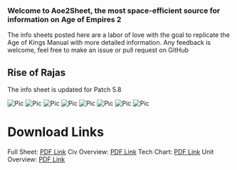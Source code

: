 ### Welcome to Aoe2Sheet, the most space-efficient source for information on Age of Empires 2

The info sheets posted here are a labor of love with the goal to replicate the Age of Kings Manual with more detailed information. Any feedback is welcome, feel free to make an issue or pull request on GitHub

## Rise of Rajas

The info sheet is updated for Patch 5.8

![Pic](https://github.com/Jineapple/Aoe2Sheet/raw/master/AoRR/Pictures/AoR%20HD%20Civ%20Bonuses1.png)
![Pic](https://github.com/Jineapple/Aoe2Sheet/raw/master/AoRR/Pictures/AoR%20HD%20Civ%20Bonuses2.png)
![Pic](https://github.com/Jineapple/Aoe2Sheet/raw/master/AoRR/Pictures/AoR%20HD%20Civ%20Bonuses3.png)
![Pic](https://github.com/Jineapple/Aoe2Sheet/raw/master/AoRR/Pictures/AoR%20HD%20Tech%20Chart1.png)
![Pic](https://github.com/Jineapple/Aoe2Sheet/raw/master/AoRR/Pictures/AoR%20HD%20Unit%20Overview1.png)
![Pic](https://github.com/Jineapple/Aoe2Sheet/raw/master/AoRR/Pictures/AoR%20HD%20Unit%20Overview2.png)
![Pic](https://github.com/Jineapple/Aoe2Sheet/raw/master/AoRR/Pictures/AoR%20HD%20Unit%20Overview3.png)
![Pic](https://github.com/Jineapple/Aoe2Sheet/raw/master/AoRR/Pictures/AoR%20HD%20Unit%20Overview4.png)

# Download Links

Full Sheet: [PDF Link](https://github.com/Jineapple/Aoe2Sheet/raw/master/AoRR/AoR%20HD%20Full%20Sheet.pdf)
Civ Overview: [PDF Link](https://github.com/Jineapple/Aoe2Sheet/raw/master/AoRR/AoR%20HD%20Civ%20Overview.pdf)
Tech Chart: [PDF Link](https://github.com/Jineapple/Aoe2Sheet/raw/master/AoRR/AoR%20HD%20Tech%20Chart.pdf)
Unit Overview: [PDF Link](https://github.com/Jineapple/Aoe2Sheet/raw/master/AoRR/AoR%20HD%20Unit%20Overview.pdf)
